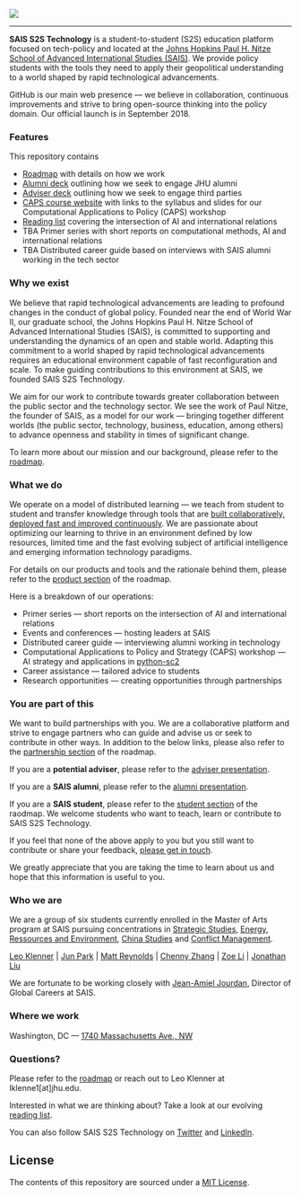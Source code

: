 
![](https://github.com/SAIS-S2S-Technology/Roadmap/blob/master/S2S_line.png)

---
**SAIS S2S Technology** is a student-to-student (S2S) education platform focused on tech-policy and located at the [Johns Hopkins Paul H. Nitze School of Advanced International Studies (SAIS)](https://www.sais-jhu.edu/). We provide policy students with the tools they need to apply their geopolitical understanding to a world shaped by rapid technological advancements. 

GitHub is our main web presence — we believe in collaboration, continuous improvements and strive to bring open-source thinking into the policy domain. Our official launch is in September 2018. 

### Features

This repository contains
* [Roadmap](https://github.com/SAIS-S2S-Technology/Roadmap/blob/master/Roadmap.md) with details on how we work
* [Alumni deck](https://github.com/SAIS-S2S-Technology/Roadmap/blob/master/ADVISER_deck.pdf) outlining how we seek to engage JHU alumni
* [Adviser deck](https://github.com/SAIS-S2S-Technology/Roadmap/blob/master/ADVISER_deck.pdf) outlining how we seek to engage third parties
* [CAPS course website](https://github.com/SAIS-S2S-Technology/Roadmap/blob/master/CAPS/CAPS_course_website.md) with links to the syllabus and slides for our Computational Applications to Policy (CAPS) workshop
* [Reading list](https://github.com/SAIS-S2S-Technology/Roadmap/blob/master/Reading%20list.md) covering the intersection of AI and international relations
* TBA Primer series with short reports on computational methods, AI and international relations
* TBA Distributed career guide based on interviews with SAIS alumni working in the tech sector

### Why we exist

We believe that rapid technological advancements are leading to profound changes in the conduct of global policy. Founded near the end of World War II, our graduate school, the Johns Hopkins Paul H. Nitze School of Advanced International Studies (SAIS), is committed to supporting and understanding the dynamics of an open and stable world. Adapting this commitment to a world shaped by rapid technological advancements requires an educational environment capable of fast reconfiguration and scale. To make guiding contributions to this environment at SAIS, we founded SAIS S2S Technology.

We aim for our work to contribute towards greater collaboration between the public sector and the technology sector. We see the work of Paul Nitze, the founder of SAIS, as a model for our work — bringing together different worlds (the public sector, technology, business, education, among others) to advance openness and stability in times of significant change.

To learn more about our mission and our background, please refer to the [roadmap](https://github.com/SAIS-S2S-Technology/Roadmap/blob/master/Roadmap.md).

### What we do

We operate on a model of distributed learning — we teach from student to student and transfer knowledge through tools that are [built collaboratively, deployed fast and improved continuously](http://agilemanifesto.org/principles.html). We are passionate about optimizing our learning to thrive in an environment defined by low resources, limited time and the fast evolving subject of artificial intelligence and emerging information technology paradigms. 

For details on our products and tools and the rationale behind them, please refer to the [product section](https://github.com/SAIS-S2S-Technology/Roadmap/blob/master/Roadmap.md#our-products--our-tools) of the roadmap.  

Here is a breakdown of our operations:

* Primer series — short reports on the intersection of AI and international relations
* Events and conferences — hosting leaders at SAIS
* Distributed career guide — interviewing alumni working in technology
* Computational Applications to Policy and Strategy (CAPS) workshop — AI strategy and applications in [python-sc2](https://github.com/Dentosal/python-sc2)
* Career assistance — tailored advice to students
* Research opportunities — creating opportunities through partnerships


### You are part of this

We want to build partnerships with you. We are a collaborative platform and strive to engage partners who can guide and advise us or seek to contribute in other ways. In addition to the below links, please also refer to the [partnership section](https://github.com/SAIS-S2S-Technology/Roadmap/blob/master/Roadmap.md#why-we-seek-partnerships) of the roadmap.

If you are a **potential adviser**, please refer to the [adviser presentation](https://github.com/SAIS-S2S-Technology/Roadmap/blob/master/ADVISER_deck.pdf).

If you are a **SAIS alumni**, please refer to the [alumni presentation](https://github.com/SAIS-S2S-Technology/Roadmap/blob/master/ALUMNI_deck.pdf).

If you are a **SAIS student**, please refer to the [student section](https://github.com/SAIS-S2S-Technology/Roadmap/blob/master/Roadmap.md#for-sais-students-a-short-guide) of the raodmap. We welcome students who want to teach, learn or contribute to SAIS S2S Technology. 

If you feel that none of the above apply to you but you still want to contribute or share your feedback, [please get in touch](https://github.com/SAIS-S2S-Technology/Roadmap/blob/master/README.md#questions).

We greatly appreciate that you are taking the time to learn about us and hope that this information is useful to you. 

### Who we are

We are a group of six students currently enrolled in the Master of Arts program at SAIS pursuing concentrations in [Strategic Studies](https://www.sais-jhu.edu/content/strategic-studies#overview), [Energy, Ressources and Environment](http://www.sais-jhu.edu/content/energy-resources-and-environment#overview), [China Studies](https://www.sais-jhu.edu/content/china-studies#overview) and [Conflict Management](http://www.sais-jhu.edu/content/conflict-management). 

[Leo Klenner](https://www.linkedin.com/in/leo-klenner-08029a168/) | [Jun Park](https://www.linkedin.com/in/jiyunpark2018) | [Matt Reynolds](https://www.linkedin.com/in/matt-reynolds-a06a62126) | [Chenny Zhang](https://www.linkedin.com/in/chennyzhang) | [Zoe Li](https://www.linkedin.com/in/zoe-li-8029bab7/) | [Jonathan Liu](https://www.linkedin.com/in/jonathan-liu-69087728/)

We are fortunate to be working closely with [Jean-Amiel Jourdan](https://www.linkedin.com/in/jeanamieljourdan), Director of Global Careers at SAIS. 



### Where we work

Washington, DC — [1740 Massachusetts Ave., NW](https://www.google.com/maps/place/1740+Massachusetts+Ave+NW,+Washington,+DC+20036/@38.90813,-77.0424677,17z/data=!3m1!4b1!4m5!3m4!1s0x89b7b7c73f5c1699:0xe6712ae3855d83b2!8m2!3d38.90813!4d-77.040279?hl=en)

### Questions?

Please refer to the [roadmap](https://github.com/SAIS-S2S-Technology/Roadmap/blob/master/Roadmap.md) or reach out to Leo Klenner at lklenne1[at]jhu.edu.

Interested in what we are thinking about? Take a look at our evolving [reading list](https://github.com/SAIS-S2S-Technology/Roadmap/blob/master/Reading%20list.md).

You can also follow SAIS S2S Technology on [Twitter](https://twitter.com/SAIStech) and [LinkedIn](https://www.linkedin.com/company/sais-s2s-technology/).

## License

The contents of this repository are sourced under a [MIT License](https://choosealicense.com/licenses/mit/).
